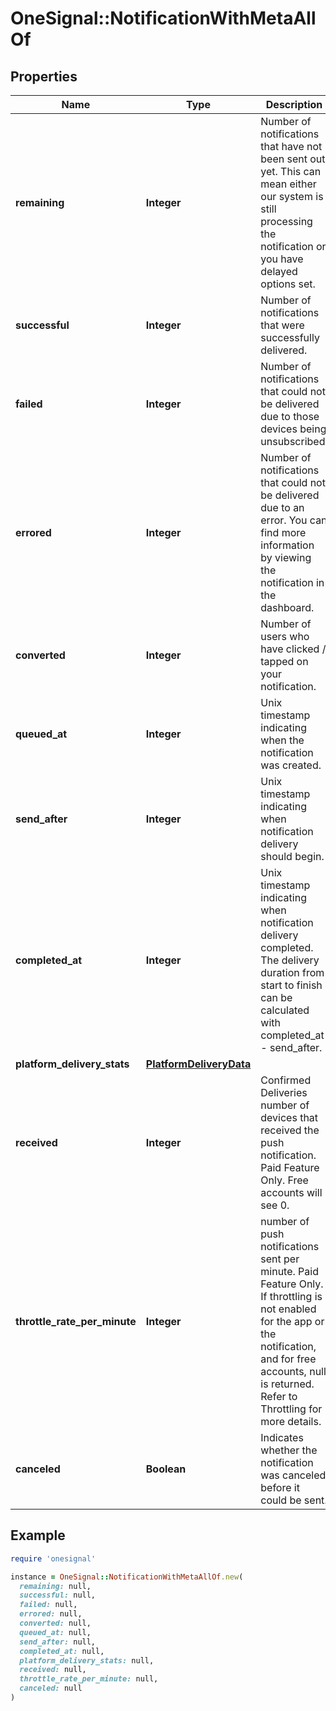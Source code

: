 # OneSignal::NotificationWithMetaAllOf

## Properties

| Name | Type | Description | Notes |
| ---- | ---- | ----------- | ----- |
| **remaining** | **Integer** | Number of notifications that have not been sent out yet. This can mean either our system is still processing the notification or you have delayed options set. | [optional] |
| **successful** | **Integer** | Number of notifications that were successfully delivered. | [optional] |
| **failed** | **Integer** | Number of notifications that could not be delivered due to those devices being unsubscribed. | [optional] |
| **errored** | **Integer** | Number of notifications that could not be delivered due to an error. You can find more information by viewing the notification in the dashboard. | [optional] |
| **converted** | **Integer** | Number of users who have clicked / tapped on your notification. | [optional] |
| **queued_at** | **Integer** | Unix timestamp indicating when the notification was created. | [optional] |
| **send_after** | **Integer** | Unix timestamp indicating when notification delivery should begin. | [optional] |
| **completed_at** | **Integer** | Unix timestamp indicating when notification delivery completed. The delivery duration from start to finish can be calculated with completed_at - send_after. | [optional] |
| **platform_delivery_stats** | [**PlatformDeliveryData**](PlatformDeliveryData.md) |  | [optional] |
| **received** | **Integer** | Confirmed Deliveries number of devices that received the push notification. Paid Feature Only. Free accounts will see 0. | [optional] |
| **throttle_rate_per_minute** | **Integer** | number of push notifications sent per minute. Paid Feature Only. If throttling is not enabled for the app or the notification, and for free accounts, null is returned. Refer to Throttling for more details. | [optional] |
| **canceled** | **Boolean** | Indicates whether the notification was canceled before it could be sent. | [optional] |

## Example

```ruby
require 'onesignal'

instance = OneSignal::NotificationWithMetaAllOf.new(
  remaining: null,
  successful: null,
  failed: null,
  errored: null,
  converted: null,
  queued_at: null,
  send_after: null,
  completed_at: null,
  platform_delivery_stats: null,
  received: null,
  throttle_rate_per_minute: null,
  canceled: null
)
```

